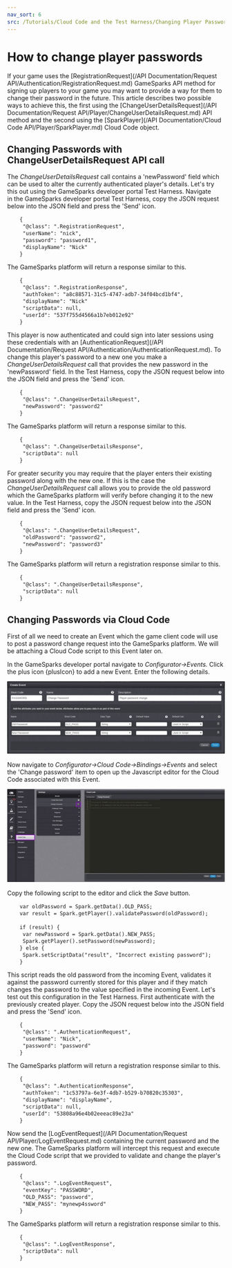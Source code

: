 ```yaml
---
nav_sort: 6
src: /Tutorials/Cloud Code and the Test Harness/Changing Player Passwords.md
---
```


# How to change player passwords

If your game uses the [RegistrationRequest](/API Documentation/Request API/Authentication/RegistrationRequest.md) GameSparks API method for signing up players to your game you may want to provide a way for them to change their password in the future. This article describes two possible ways to achieve this, the first using the [ChangeUserDetailsRequest](/API Documentation/Request API/Player/ChangeUserDetailsRequest.md) API method and the second using the [SparkPlayer](/API Documentation/Cloud Code API/Player/SparkPlayer.md) Cloud Code object.

## Changing Passwords with ChangeUserDetailsRequest API call

The *ChangeUserDetailsRequest* call contains a 'newPassword' field which can be used to alter the currently authenticated player's details. Let's try this out using the GameSparks developer portal Test Harness. Navigate in the GameSparks developer portal Test Harness, copy the JSON request below into the JSON field and press the 'Send' icon.

```    
    {
     "@class": ".RegistrationRequest",
     "userName": "nick",
     "password": "password1",
     "displayName": "Nick"
    }
```

The GameSparks platform will return a response similar to this.

```    
    {
     "@class": ".RegistrationResponse",
     "authToken": "a8c88571-31c5-4747-adb7-34f04bcd1bf4",
     "displayName": "Nick"
     "scriptData": null,
     "userId": "537f755d4566a1b7eb012e92"
    }

```  

This player is now authenticated and could sign into later sessions using these credentials with an [AuthenticationRequest](/API Documentation/Request API/Authentication/AuthenticationRequest.md). To change this player's password to a new one you make a *ChangeUserDetailsRequest* call that provides the new password in the 'newPassword' field. In the Test Harness, copy the JSON request below into the JSON field and press the 'Send' icon.

```
    {
     "@class": ".ChangeUserDetailsRequest",
     "newPassword": "password2"
    }
```

The GameSparks platform will return a response similar to this.

```    
    {
     "@class": ".ChangeUserDetailsResponse",
     "scriptData": null
    }
```

For greater security you may require that the player enters their existing password along with the new one. If this is the case the *ChangeUserDetailsRequest* call allows you to provide the old password which the GameSparks platform will verify before changing it to the new value. In the Test Harness, copy the JSON request below into the JSON field and press the 'Send' icon.

```    
    {
     "@class": ".ChangeUserDetailsRequest",
     "oldPassword": "password2",
     "newPassword": "password3"
    }
```
The GameSparks platform will return a registration response similar to this.

```  
    {
     "@class": ".ChangeUserDetailsResponse",
     "scriptData": null
    }
```
## Changing Passwords via Cloud Code

First of all we need to create an Event which the game client code will use to post a password change request into the GameSparks platform. We will be attaching a Cloud Code script to this Event later on.

In the GameSparks developer portal navigate to *Configurator->Events.* Click the plus icon {plusIcon} to add a new Event. Enter the following details.

![](img/PassChange/1.jpg)

Now navigate to *Configurator->Cloud Code->Bindings->Events* and select the 'Change password' item to open up the Javascript editor for the Cloud Code associated with this Event.

![](img/PassChange/2.jpg)

Copy the following script to the editor and click the *Save* button.

```    
    var oldPassword = Spark.getData().OLD_PASS;
    var result = Spark.getPlayer().validatePassword(oldPassword);

    if (result) {
     var newPassword = Spark.getData().NEW_PASS;
     Spark.getPlayer().setPassword(newPassword);
    } else {
     Spark.setScriptData("result", "Incorrect existing password");
    }
```

This script reads the old password from the incoming Event, validates it against the password currently stored for this player and if they match changes the password to the value specified in the incoming Event. Let's test out this configuration in the Test Harness. First authenticate with the previously created player. Copy the JSON request below into the JSON field and press the 'Send' icon.

```    
    {
     "@class": ".AuthenticationRequest",
     "userName": "Nick",
     "password": "password"
    }
  ```  

The GameSparks platform will return a registration response similar to this.

```
    {
     "@class": ".AuthenticationResponse",
     "authToken": "1c53797a-6e3f-4db7-b529-b70820c35303",
     "displayName": "displayName",
     "scriptData": null,
     "userId": "53808a96e4b02eeeac89e23a"
    }
```
Now send the [LogEventRequest](/API Documentation/Request API/Player/LogEventRequest.md) containing the current password and the new one. The GameSparks platform will intercept this request and execute the Cloud Code script that we provided to validate and change the player's password.

```    
    {
     "@class": ".LogEventRequest",
     "eventKey": "PASSWORD",
     "OLD_PASS": "password",
     "NEW_PASS": "mynewp4ssword"
    }
```
The GameSparks platform will return a registration response similar to this.

```    
    {
     "@class": ".LogEventResponse",
     "scriptData": null
    }
```
